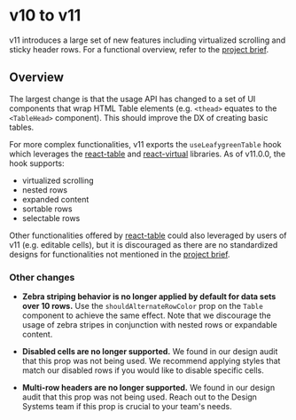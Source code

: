 # v10 to v11

v11 introduces a large set of new features including virtualized scrolling and sticky header rows. For a functional overview, refer to the [project brief](https://docs.google.com/document/u/1/d/1AaZfYAGi9MCxU-cutWovDwTl_4jViUP34QwMFiWMSxU/edit).

## Overview

The largest change is that the usage API has changed to a set of UI components that wrap HTML Table elements (e.g. `<thead>` equates to the `<TableHead>` component). This should improve the DX of creating basic tables.

For more complex functionalities, v11 exports the `useLeafygreenTable` hook which leverages the [react-table](https://tanstack.com/table/v8) and [react-virtual]() libraries. As of v11.0.0, the hook supports:

- virtualized scrolling
- nested rows
- expanded content
- sortable rows
- selectable rows

Other functionalities offered by [react-table](https://tanstack.com/table/v8) could also leveraged by users of v11 (e.g. editable cells), but it is discouraged as there are no standardized designs for functionalities not mentioned in the [project brief](https://docs.google.com/document/u/1/d/1AaZfYAGi9MCxU-cutWovDwTl_4jViUP34QwMFiWMSxU/edit).

### Other changes

- **Zebra striping behavior is no longer applied by default for data sets over 10 rows.** Use the `shouldAlternateRowColor` prop on the `Table` component to achieve the same effect. Note that we discourage the usage of zebra stripes in conjunction with nested rows or expandable content.

- **Disabled cells are no longer supported.** We found in our design audit that this prop was not being used. We recommend applying styles that match our disabled rows if you would like to disable specific cells.

- **Multi-row headers are no longer supported.** We found in our design audit that this prop was not being used. Reach out to the Design Systems team if this prop is crucial to your team's needs.
